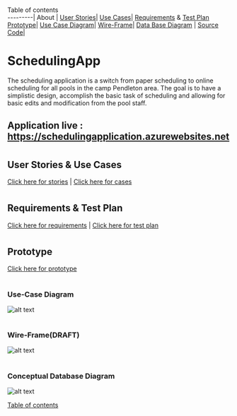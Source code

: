 # <a name="top"></a>
Table of contents   
---------|
   About | 
   [User Stories](#stories)|
   [Use Cases](#stories)|
   [Requirements](#cases) & [Test Plan](#cases)
   [Prototype](#proto)|
   [Use Case Diagram](#casesDiagram)|
   [Wire-Frame](#wire)|
   [Data Base Diagram](#database) |
   [Source Code](http://github.com/PhilipKoller/SchedulingApp/blob/master/SchedulingAPP/SchedulingAPP/)|


# SchedulingApp
The scheduling application is a switch from paper scheduling to online scheduling for all pools in the camp Pendleton area.
The goal is to have a simplistic design, accomplish the basic task of scheduling and allowing for basic edits and modification from the pool staff.

## Application live : https://schedulingapplication.azurewebsites.net


# <a name="stories"></a>
## User Stories & Use Cases
[Click here for stories](http://github.com/PhilipKoller/SchedulingApp/blob/master/userstories.md) | [Click here for cases](http://github.com/PhilipKoller/SchedulingApp/blob/master/usercases.md)




# <a name="cases"></a>
## Requirements & Test Plan
 [Click here for requirements](http://github.com/PhilipKoller/SchedulingApp/blob/master/requirements.md) | [Click here for test plan](http://github.com/PhilipKoller/SchedulingApp/blob/master/testplan.md)

# <a name="proto"></a>
## Prototype 
[Click here for prototype](http://github.com/PhilipKoller/SchedulingApp/blob/master/Prototype/)



# <a name="casesDiagram"></a>
### Use-Case Diagram
![alt text](https://github.com/PhilipKoller/SchedulingApp/blob/master/_Use_Case_Diagram.png?raw=true)



# <a name="wire"></a>
### Wire-Frame(DRAFT)
![alt text](https://github.com/PhilipKoller/SchedulingApp/blob/master/Wire-Frame(DRAFT).PNG?raw=true)



# <a name="database"></a>
### Conceptual Database Diagram
![alt text](https://github.com/PhilipKoller/SchedulingApp/blob/master/Database_Diagram.PNG?raw=true)


 [Table of contents](#top)

